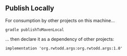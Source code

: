 

## Publish Locally ##

For consumption by other projects on this machine...

    gradle publishToMavenLocal

... then declare it as a dependency of other projects:

    implementation 'org.rwtodd.args:org.rwtodd.args:1.0'

